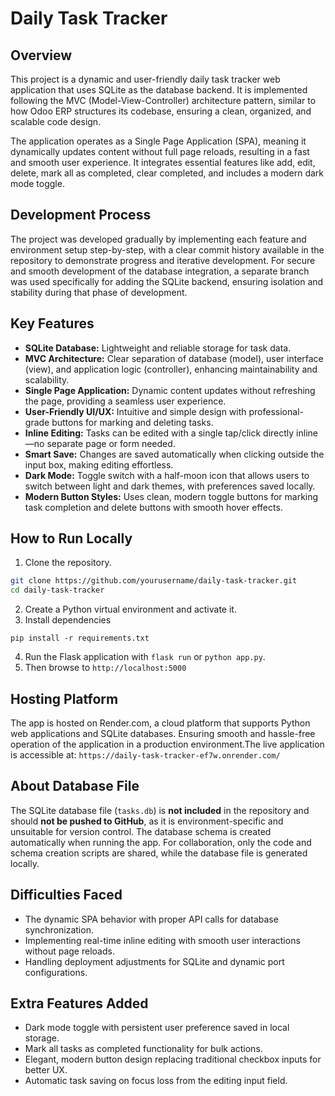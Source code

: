 # Daily Task Tracker

## Overview
This project is a dynamic and user-friendly daily task tracker web application that uses SQLite as the database backend. It is implemented following the MVC (Model-View-Controller) architecture pattern, similar to how Odoo ERP structures its codebase, ensuring a clean, organized, and scalable code design.

The application operates as a Single Page Application (SPA), meaning it dynamically updates content without full page reloads, resulting in a fast and smooth user experience. It integrates essential features like add, edit, delete, mark all as completed, clear completed, and includes a modern dark mode toggle.

## Development Process
The project was developed gradually by implementing each feature and environment setup step-by-step, with a clear commit history available in the repository to demonstrate progress and iterative development. For secure and smooth development of the database integration, a separate branch was used specifically for adding the SQLite backend, ensuring isolation and stability during that phase of development.

## Key Features
- **SQLite Database:** Lightweight and reliable storage for task data.
- **MVC Architecture:** Clear separation of database (model), user interface (view), and application logic (controller), enhancing maintainability and scalability.
- **Single Page Application:** Dynamic content updates without refreshing the page, providing a seamless user experience.
- **User-Friendly UI/UX:** Intuitive and simple design with professional-grade buttons for marking and deleting tasks.
- **Inline Editing:** Tasks can be edited with a single tap/click directly inline—no separate page or form needed.
- **Smart Save:** Changes are saved automatically when clicking outside the input box, making editing effortless.
- **Dark Mode:** Toggle switch with a half-moon icon that allows users to switch between light and dark themes, with preferences saved locally.
- **Modern Button Styles:** Uses clean, modern toggle buttons for marking task completion and delete buttons with smooth hover effects.

## How to Run Locally
1. Clone the repository.
```bash
git clone https://github.com/yourusername/daily-task-tracker.git
cd daily-task-tracker
```
2. Create a Python virtual environment and activate it.
3. Install dependencies
```
pip install -r requirements.txt
```
4. Run the Flask application with `flask run` or `python app.py`.
5. Then browse to `http://localhost:5000`

## Hosting Platform
The app is hosted on Render.com, a cloud platform that supports Python web applications and SQLite databases. Ensuring smooth and hassle-free operation of the application in a production environment.The live application is accessible at:
`https://daily-task-tracker-ef7w.onrender.com/`

## About Database File
The SQLite database file (`tasks.db`) is **not included** in the repository and should **not be pushed to GitHub**, as it is environment-specific and unsuitable for version control. The database schema is created automatically when running the app. For collaboration, only the code and schema creation scripts are shared, while the database file is generated locally.

## Difficulties Faced
- The dynamic SPA behavior with proper API calls for database synchronization.
- Implementing real-time inline editing with smooth user interactions without page reloads.
- Handling deployment adjustments for SQLite and dynamic port configurations.

## Extra Features Added
- Dark mode toggle with persistent user preference saved in local storage.
- Mark all tasks as completed functionality for bulk actions.
- Elegant, modern button design replacing traditional checkbox inputs for better UX.
- Automatic task saving on focus loss from the editing input field.

